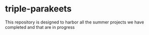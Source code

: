 # triple-parakeets

This repository is designed to harbor all the summer projects we have completed and that are in progress
